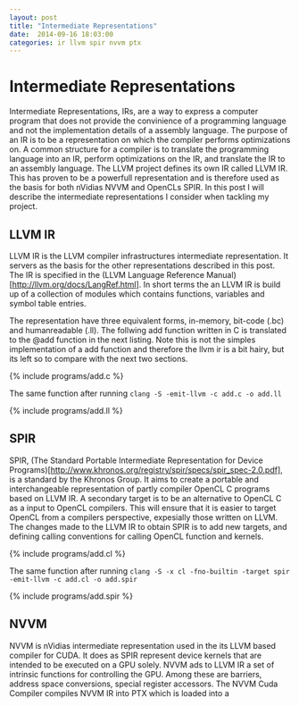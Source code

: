 ```yaml
---
layout: post
title: "Intermediate Representations"
date:  2014-09-16 18:03:00
categories: ir llvm spir nvvm ptx
---
```


# Intermediate Representations #

Intermediate Representations, IRs, are a way to express a computer
program that does not provide the convinience of a programming
language and not the implementation details of a assembly
language. The purpose of an IR is to be a representation on which the
compiler performs optimizations on. A common structure for a compiler
is to translate the programming language into an IR, perform
optimizations on the IR, and translate the IR to an assembly
language. The LLVM project defines its own IR called LLVM IR. This has
proven to be a powerfull representation and is therefore used as the
basis for both nVidias NVVM and OpenCLs SPIR. In this post I will
describe the intermediate representations I consider when tackling my
project. 


## LLVM IR ##

LLVM IR is the LLVM compiler infrastructures intermediate
representation. It servers as the basis for the other representations
described in this post. The IR is specified in the (LLVM Language
Reference Manual)[http://llvm.org/docs/LangRef.html]. In short terms
the an LLVM IR is build up of a collection of modules which contains
functions, variables and symbol table entries.

The representation have three equivalent forms, in-memory, bit-code (.bc)
and humanreadable (.ll). The follwing add function written in C is
translated to the @add function in the next listing. Note this is not
the simples implementation of a add function and therefore the llvm ir
is a bit hairy, but its left so to compare with the next two sections.

{% include programs/add.c %}

The same function after running
`clang -S -emit-llvm -c add.c -o add.ll`

{% include programs/add.ll %}


## SPIR ##

SPIR, (The Standard Portable Intermediate Representation for Device
Programs)[http://www.khronos.org/registry/spir/specs/spir_spec-2.0.pdf],
is a standard by the Khronos Group. It aims to create a portable and
interchangeable representation of partly compiler OpenCL C programs
based on LLVM IR. A secondary target is to be an alternative to OpenCL
C as a input to OpenCL compilers. This will ensure that it is easier
to target OpenCL from a compilers perspective, expesially those
written on LLVM. The changes made to the LLVM IR to obtain SPIR is to
add new targets, and defining calling conventions for calling OpenCL
function and kernels.

{% include programs/add.cl %}

The same function after running
`clang -S -x cl -fno-builtin -target spir -emit-llvm -c add.cl -o add.spir`

{% include programs/add.spir %}


## NVVM ##

NVVM is nVidias intermediate representation used in the its LLVM based
compiler for CUDA. It does as SPIR represent device kernels that are
intended to be executed on a GPU solely. NVVM ads to LLVM IR a set of
intrinsic functions for controlling the GPU. Among these are barriers,
address space conversions, special register accessors. The NVVM Cuda
Compiler compiles NVVM IR into PTX which is loaded into a 
